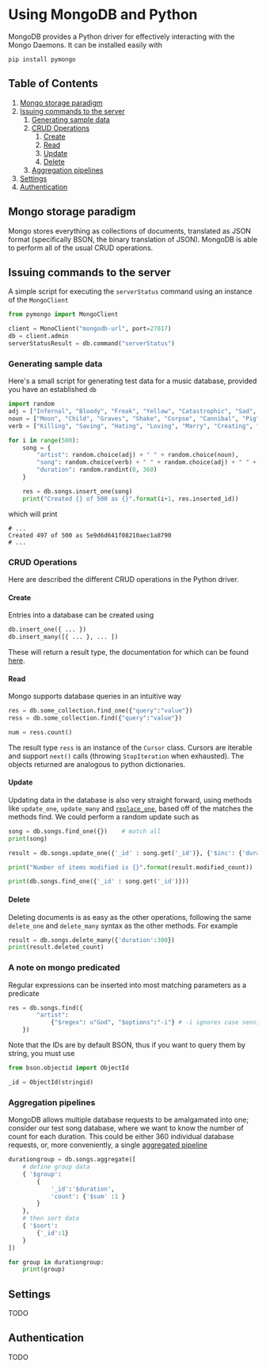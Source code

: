 # Using MongoDB and Python
MongoDB provides a Python driver for effectively interacting with the Mongo Daemons. It can be installed easily with 
```
pip install pymongo
```

<!--BEGIN TOC-->
## Table of Contents
1. [Mongo storage paradigm](#toc-sub-tag-0)
2. [Issuing commands to the server](#toc-sub-tag-1)
	1. [Generating sample data](#toc-sub-tag-2)
	2. [CRUD Operations](#toc-sub-tag-3)
		1. [Create](#toc-sub-tag-4)
		2. [Read](#toc-sub-tag-5)
		3. [Update](#toc-sub-tag-6)
		4. [Delete](#toc-sub-tag-7)
	3. [Aggregation pipelines](#toc-sub-tag-8)
3. [Settings](#toc-sub-tag-9)
4. [Authentication](#toc-sub-tag-10)
<!--END TOC-->

## Mongo storage paradigm <a name="toc-sub-tag-0"></a>
Mongo stores everything as collections of documents, translated as JSON format (specifically BSON, the binary translation of JSON). MongoDB is able to perform all of the usual CRUD operations.

## Issuing commands to the server <a name="toc-sub-tag-1"></a>
A simple script for executing the `serverStatus` command using an instance of the `MongoClient`
```python
from pymongo import MongoClient

client = MonoClient("mongodb-url", port=27017)
db = client.admin
serverStatusResult = db.command("serverStatus")
```

### Generating sample data <a name="toc-sub-tag-2"></a>
Here's a small script for generating test data for a music database, provided you have an established `db`
```python
import random
adj = ["Infernal", "Bloody", "Freak", "Yellow", "Catastrophic", "Sad", "Happy", "Black", "Warm", "Cold"]
noun = ["Moon", "Child", "Graves", "Shake", "Corpse", "Cannibal", "Pig", "Green", "You", "God", "Satan"]
verb = ["Killing", "Saving", "Hating", "Loving", "Marry", "Creating", "Lifting"]

for i in range(500):
	song = {
		"artist": random.choice(adj) + " " + random.choice(noun),
		"song": random.choice(verb) + " " + random.choice(adj) + " " + random.choice(noun),
		"duration": random.randint(0, 360)
	}

	res = db.songs.insert_one(song)
	print("Created {} of 500 as {}".format(i+1, res.inserted_id))
```
which will print
```
# ...
Created 497 of 500 as 5e9d6d641f08210aec1a8790
# ...
```

### CRUD Operations <a name="toc-sub-tag-3"></a>
Here are described the different CRUD operations in the Python driver.

#### Create <a name="toc-sub-tag-4"></a>
Entries into a database can be created using
```python
db.insert_one({ ... })
db.insert_many([{ ... }, ... ])
```
These will return a result type, the documentation for which can be found [here](https://api.mongodb.com/python/current/api/pymongo/results.html#pymongo.results.InsertManyResult).
#### Read <a name="toc-sub-tag-5"></a>
Mongo supports database queries in an intuitive way
```python
res = db.some_collection.find_one({"query":"value"})
ress = db.some_collection.find({"query":"value"})

num = ress.count()
```
The result type `ress` is an instance of the `Cursor` class. Cursors are iterable and support `next()` calls (throwing `StopIteration` when exhausted). The objects returned are analogous to python dictionaries.

#### Update <a name="toc-sub-tag-6"></a>
Updating data in the database is also very straight forward, using methods like `update_one`, `update_many` and [`replace_one`](https://api.mongodb.com/python/current/api/pymongo/collection.html#pymongo.collection.Collection.replace_one), based off of the matches the methods find. We could perform a random update such as
```python
song = db.songs.find_one({})	# match all
print(song)

result = db.songs.update_one({'_id' : song.get('_id')}, {'$inc': {'duration':1}})

print("Number of items modified is {}".format(result.modified_count))

print(db.songs.find_one({'_id' : song.get('_id')}))

```
#### Delete <a name="toc-sub-tag-7"></a>
Deleting documents is as easy as the other operations, following the same `delete_one` and `delete_many` syntax as the other methods. For example
```python
result = db.songs.delete_many({'duration':300})
print(result.deleted_count)
```

### A note on mongo predicated
Regular expressions can be inserted into most matching parameters as a predicate
```python
res = db.songs.find({
		"artist":
			{"$regex": u"God", "$options":"-i"}	# -i ignores case sensitivity
	})
```
Note that the IDs are by default BSON, thus if you want to query them by string, you must use 
```python
from bson.objectid import ObjectId

_id = ObjectId(stringid)
``` 

### Aggregation pipelines <a name="toc-sub-tag-8"></a>
MongoDB allows multiple database requests to be amalgamated into one; consider our test song database, where we want to know the number of count for each duration. This could be either 360 individual database requests, or, more conveniently, a single [aggregated pipeline](https://docs.mongodb.com/manual/aggregation/)
```python
durationgroup = db.songs.aggregate([
	# define group data
	{ '$group':
		{
			'_id':'$duration',
			'count': {'$sum' :1 }
		}
	},
	# then sort data
	{ '$sort':
		{'_id':1}
	}
])

for group in durationgroup:
	print(group)
```

## Settings <a name="toc-sub-tag-9"></a>
TODO

## Authentication <a name="toc-sub-tag-10"></a>
TODO
